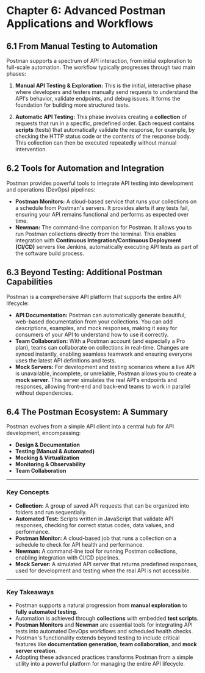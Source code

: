 # **Chapter 6: Advanced Postman Applications and Workflows**

## **6.1 From Manual Testing to Automation**

Postman supports a spectrum of API interaction, from initial exploration to full-scale automation. The workflow typically progresses through two main phases:

1.  **Manual API Testing & Exploration:** This is the initial, interactive phase where developers and testers manually send requests to understand the API's behavior, validate endpoints, and debug issues. It forms the foundation for building more structured tests.

2.  **Automatic API Testing:** This phase involves creating a **collection** of requests that run in a specific, predefined order. Each request contains **scripts** (tests) that automatically validate the response, for example, by checking the HTTP status code or the contents of the response body. This collection can then be executed repeatedly without manual intervention.

## **6.2 Tools for Automation and Integration**

Postman provides powerful tools to integrate API testing into development and operations (DevOps) pipelines:

*   **Postman Monitors:** A cloud-based service that runs your collections on a schedule from Postman's servers. It provides alerts if any tests fail, ensuring your API remains functional and performs as expected over time.
*   **Newman:** The command-line companion for Postman. It allows you to run Postman collections directly from the terminal. This enables integration with **Continuous Integration/Continuous Deployment (CI/CD)** servers like Jenkins, automatically executing API tests as part of the software build process.

## **6.3 Beyond Testing: Additional Postman Capabilities**

Postman is a comprehensive API platform that supports the entire API lifecycle:

*   **API Documentation:** Postman can automatically generate beautiful, web-based documentation from your collections. You can add descriptions, examples, and mock responses, making it easy for consumers of your API to understand how to use it correctly.
*   **Team Collaboration:** With a Postman account (and especially a Pro plan), teams can collaborate on collections in real-time. Changes are synced instantly, enabling seamless teamwork and ensuring everyone uses the latest API definitions and tests.
*   **Mock Servers:** For development and testing scenarios where a live API is unavailable, incomplete, or unreliable, Postman allows you to create a **mock server**. This server simulates the real API's endpoints and responses, allowing front-end and back-end teams to work in parallel without dependencies.

## **6.4 The Postman Ecosystem: A Summary**

Postman evolves from a simple API client into a central hub for API development, encompassing:
*   **Design & Documentation**
*   **Testing (Manual & Automated)**
*   **Mocking & Virtualization**
*   **Monitoring & Observability**
*   **Team Collaboration**

***
### **Key Concepts**

*   **Collection:** A group of saved API requests that can be organized into folders and run sequentially.
*   **Automated Test:** Scripts written in JavaScript that validate API responses, checking for correct status codes, data values, and performance.
*   **Postman Monitor:** A cloud-based job that runs a collection on a schedule to check for API health and performance.
*   **Newman:** A command-line tool for running Postman collections, enabling integration with CI/CD pipelines.
*   **Mock Server:** A simulated API server that returns predefined responses, used for development and testing when the real API is not accessible.

***
### **Key Takeaways**

*   Postman supports a natural progression from **manual exploration** to **fully automated testing**.
*   Automation is achieved through **collections** with embedded **test scripts**.
*   **Postman Monitors** and **Newman** are essential tools for integrating API tests into automated DevOps workflows and scheduled health checks.
*   Postman's functionality extends beyond testing to include critical features like **documentation generation**, **team collaboration**, and **mock server creation**.
*   Adopting these advanced practices transforms Postman from a simple utility into a powerful platform for managing the entire API lifecycle.
